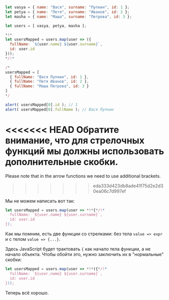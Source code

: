 
```js run no-beautify
let vasya = { name: "Вася", surname: "Пупкин", id: 1 };
let petya = { name: "Петя", surname: "Иванов", id: 2 };
let masha = { name: "Маша", surname: "Петрова", id: 3 };

let users = [ vasya, petya, masha ];

*!*
let usersMapped = users.map(user => ({
  fullName: `${user.name} ${user.surname}`,
  id: user.id
}));
*/!*

/*
usersMapped = [
  { fullName: "Вася Пупкин", id: 1 },
  { fullName: "Петя Иванов", id: 2 },
  { fullName: "Маша Петрова", id: 3 }
]
*/

alert( usersMapped[0].id ); // 1
alert( usersMapped[0].fullName ); // Вася Пупкин
```

<<<<<<< HEAD
Обратите внимание, что для стрелочных функций мы должны использовать дополнительные скобки.
=======
Please note that in the arrow functions we need to use additional brackets. 
>>>>>>> eda333d423db8ade41f75d2e2d30ea06c7d997ef

Мы не можем написать вот так:
```js
let usersMapped = users.map(user => *!*{*/!*
  fullName: `${user.name} ${user.surname}`,
  id: user.id
});
```

Как мы помним, есть две функции со стрелками: без тела `value => expr` и с телом `value => {...}`.

Здесь JavaScript будет трактовать `{` как начало тела функции, а не начало объекта. Чтобы обойти это, нужно заключить их в "нормальные" скобки:

```js
let usersMapped = users.map(user => *!*({*/!*
  fullName: `${user.name} ${user.surname}`,
  id: user.id
}));
```

Теперь всё хорошо.


